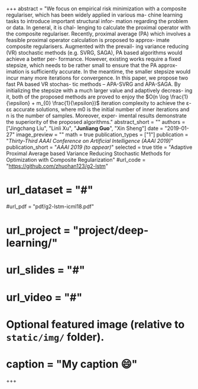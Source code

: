 +++
abstract = "We focus on empirical risk minimization with a composite
regulariser, which has been widely applied in various ma-
chine learning tasks to introduce important structural infor-
mation regarding the problem or data. In general, it is chal-
lenging to calculate the proximal operator with the composite
regulariser. Recently, proximal average (PA) which involves a
feasible proximal operator calculation is proposed to approx-
imate composite regularisers. Augmented with the prevail-
ing variance reducing (VR) stochastic methods (e.g. SVRG,
SAGA), PA based algorithms would achieve a better per-
formance. However, existing works require a fixed stepsize,
which needs to be rather small to ensure that the PA approx-
imation is sufficiently accurate. In the meantime, the smaller
stepsize would incur many more iterations for convergence.
In this paper, we propose two fast PA based VR stochas-
tic methods – APA-SVRG and APA-SAGA. By initializing
the stepsize with a much larger value and adaptively decreas-
ing it, both of the proposed methods are proved to enjoy the
$O(n \log \frac{1}{\epsilon} + m_{0} \frac{1}{\epsilon})$ iteration complexity to achieve the ε- εε
accurate solutions, where m0 is the initial number of inner iterations and n is the number of samples. Moreover, exper- imental results demonstrate the superiority of the proposed algorithms."
abstract_short = ""
authors = ["Jingchang Liu", "Linli Xu", "**Junliang Guo**", "Xin Sheng"]
date = "2019-01-27"
image_preview = ""
math = true
publication_types = ["1"]
publication = "*Thirty-Third AAAI Conference on Artificial Intelligence  (AAAI 2019)*"
publication_short = "*AAAI 2019 (to appear)*"
selected = true
title = "Adaptive Proximal Average based Variance Reducing Stochastic Methods for Optimization with Composite Regularization"
#url_code = "https://github.com/zhuohan123/g2-lstm"
# url_dataset = "#"
#url_pdf = "pdf/g2-lstm-icml18.pdf"
# url_project = "project/deep-learning/"
# url_slides = "#"
# url_video = "#"

<!-- [[url_custom]]
name = "arXiv"
url = "https://arxiv.org/abs/1806.02988"

[[url_custom]]
name = "Blog Post (Chinese)"
url = "https://mp.weixin.qq.com/s?__biz=MzAwMTA3MzM4Nw==&mid=2649443972&idx=1&sn=9c73d0e3afd003031905457fb3e33bc4&chksm=82c0a700b5b72e166ebd0884ec36a9ceaff9e5254c2c2b586e9f9b9ea4577a0337d1a5bde34f&scene=21#wechat_redirect" -->

# Optional featured image (relative to `static/img/` folder).
<!-- [header]
image = "headers/bubbles-wide.jpg" -->
# caption = "My caption :smile:"

+++
